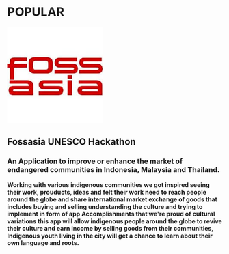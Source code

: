 # POPULAR

<img src="https://github.com/Ishaan28malik/POPULAR/blob/master/download.jpg" />

## Fossasia UNESCO Hackathon

### An Application to improve or enhance the market of endangered communities in Indonesia, Malaysia and Thailand.

**Working with various indigenous communities we got inspired seeing their work, prouducts, ideas and felt their work need to reach people around the globe and share international market exchange of goods that includes buying and selling understanding the culture and trying to implement in form of app Accomplishments that we're proud of cultural variations this app will allow indigenous people around the globe to revive their culture and earn income by selling goods from their communities, Indigenous youth living in the city will get a chance to learn about their own language and roots.**
